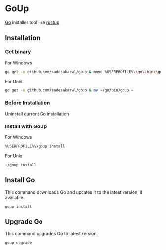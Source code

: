 # GoUp
[Go](https://github.com/golang/go) installer tool like [rustup](https://github.com/rust-lang/rustup)
## Installation
### Get binary
For Windows
```bash
go get -u github.com/sadesakaswl/goup & move %USERPROFILE%\\go\\bin\\goup.exe %USERPROFILE%
```
For Unix
```bash
go get -u github.com/sadesakaswl/goup & mv ~/go/bin/goup ~
```
### Before Installation
Uninstall current Go installation
### Install with GoUp
For Windows
```bash
%USERPROFILE%\\goup install
```
For Unix
```bash
~/goup install
```
## Install Go
This command downloads Go and updates it to the latest version, if available.
```bash
goup install
```
## Upgrade Go
This command upgrades Go to latest version.
```bash
goup upgrade
```